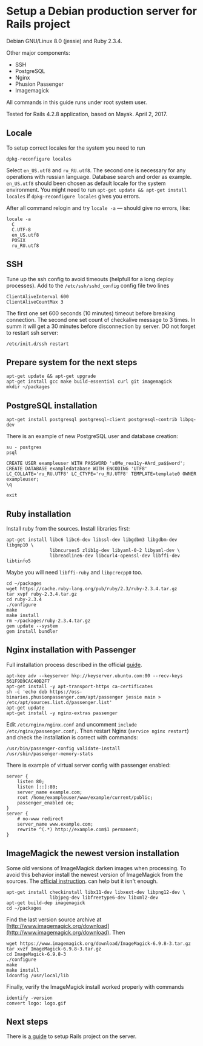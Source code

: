 Setup a Debian production server for Rails project
==================================================

Debian GNU/Linux 8.0 (jessie) and Ruby 2.3.4.

Other major components:

- SSH
- PostgreSQL
- Nginx
- Phusion Passenger
- Imagemagick

All commands in this guide runs under root system user.

Tested for Rails 4.2.8 application, based on Mayak.
April 2, 2017.

<!--
Crocodile
-->

Locale
------

To setup correct locales for the system you need to run

    dpkg-reconfigure locales

Select `en_US.utf8` and `ru_RU.utf8`. The second one is necessary for
any operations with russian language. Database search and order as example.
`en_US.utf8` should been chosen as default locale for the system environment.
You might need to run `apt-get update && apt-get install locales` if
`dpkg-reconfigure locales` gives you errors.

After all command relogin and try `locale -a` — should give no errors, like:

    locale -a
      C
      C.UTF-8
      en_US.utf8
      POSIX
      ru_RU.utf8


SSH
---

Tune up the ssh config to avoid timeouts (helpfull for a long deploy processes).
Add to the `/etc/ssh/sshd_config` config file two lines

    ClientAliveInterval 600
    ClientAliveCountMax 3

The first one set 600 seconds (10 minutes) timeout before breaking connection.
The second one set count of checkalive message to 3 times.
In summ it will get a 30 minutes before disconnection by server.
DO not forget to restart ssh server:

    /etc/init.d/ssh restart


Prepare system for the next steps
---------------------------------

    apt-get update && apt-get upgrade
    apt-get install gcc make build-essential curl git imagemagick
    mkdir ~/packages


PostgreSQL installation
-----------------------

    apt-get install postgresql postgresql-client postgresql-contrib libpq-dev

There is an example of new PostgreSQL user and database creation:

    su - postgres
    psql

    CREATE USER exampleuser WITH PASSWORD 's0Me_rea11y-#Ard_pa$$word';
    CREATE DATABASE exampledatabase WITH ENCODING 'UTF8' LC_COLLATE='ru_RU.UTF8' LC_CTYPE='ru_RU.UTF8' TEMPLATE=template0 OWNER exampleuser;
    \q

    exit


Ruby installation
-----------------

Install ruby from the sources.
Install libraries first:

    apt-get install libc6 libc6-dev libssl-dev libgdbm3 libgdbm-dev libgmp10 \
                    libncurses5 zlib1g-dev libyaml-0-2 libyaml-dev \
                    libreadline6-dev libcurl4-openssl-dev libffi-dev libtinfo5

Maybe you will need `libffi-ruby` and `libpcrecpp0` too.

    cd ~/packages
    wget https://cache.ruby-lang.org/pub/ruby/2.3/ruby-2.3.4.tar.gz
    tar xvpf ruby-2.3.4.tar.gz
    cd ruby-2.3.4
    ./configure
    make
    make install
    rm ~/packages/ruby-2.3.4.tar.gz
    gem update --system
    gem install bundler


Nginx installation with Passenger
---------------------------------

Full installation process described in the official
[guide](https://www.phusionpassenger.com/library/install/nginx/install/oss/jessie/).

    apt-key adv --keyserver hkp://keyserver.ubuntu.com:80 --recv-keys 561F9B9CAC40B2F7
    apt-get install -y apt-transport-https ca-certificates
    sh -c 'echo deb https://oss-binaries.phusionpassenger.com/apt/passenger jessie main > /etc/apt/sources.list.d/passenger.list'
    apt-get update
    apt-get install -y nginx-extras passenger

Edit `/etc/nginx/nginx.conf` and uncomment `include /etc/nginx/passenger.conf;`.
Then restart Nginx (`service nginx restart`) and check the installation
is correct with commands:

    /usr/bin/passenger-config validate-install
    /usr/sbin/passenger-memory-stats

There is example of virtual server config with passenger enabled:

    server {
        listen 80;
        listen [::]:80;
        server_name example.com;
        root /home/exampleuser/www/example/current/public;
        passenger_enabled on;
    }
    server {
        # no-www redirect
        server_name www.example.com;
        rewrite ^(.*) http://example.com$1 permanent;
    }


ImageMagick the newest version installation
-------------------------------------------

Some old versions of ImageMagick darken images when processing.
To avoid this behavior install the newest version of ImageMagick from
the sources. The
[official instruction](https://www.imagemagick.org/script/install-source.php).
can help but it isn't enough.

    apt-get install checkinstall libx11-dev libxext-dev libpng12-dev \
                    libjpeg-dev libfreetype6-dev libxml2-dev
    apt-get build-dep imagemagick
    cd ~/packages

Find the last version source archive
at [http://www.imagemagick.org/download](http://www.imagemagick.org/download).
Then

    wget https://www.imagemagick.org/download/ImageMagick-6.9.8-3.tar.gz
    tar xvzf ImageMagick-6.9.8-3.tar.gz
    cd ImageMagick-6.9.8-3
    ./configure
    make
    make install
    ldconfig /usr/local/lib

Finally, verify the ImageMagick install worked properly with commands

    identify -version
    convert logo: logo.gif


Next steps
----------

There is [a guide](rails_server_config.md) to setup Rails project on the server.
